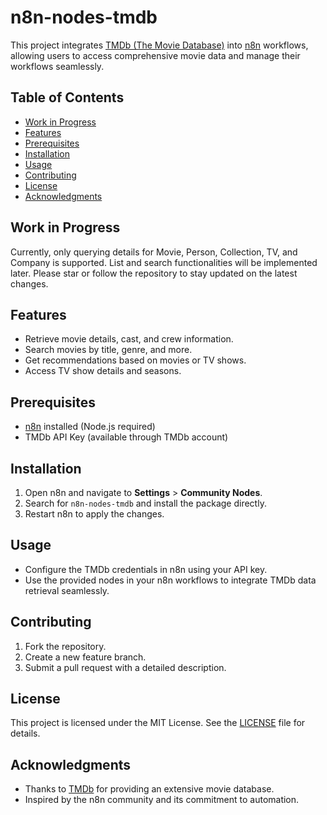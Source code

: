 # n8n-nodes-tmdb

This project integrates [TMDb (The Movie Database)](https://www.themoviedb.org/) into [n8n](https://n8n.io/) workflows, allowing users to access comprehensive movie data and manage their workflows seamlessly.

## Table of Contents
- [Work in Progress](#work-in-progress)
- [Features](#features)
- [Prerequisites](#prerequisites)
- [Installation](#installation)
- [Usage](#usage)
- [Contributing](#contributing)
- [License](#license)
- [Acknowledgments](#acknowledgments)

## Work in Progress
Currently, only querying details for Movie, Person, Collection, TV, and Company is supported. List and search functionalities will be implemented later. Please star or follow the repository to stay updated on the latest changes.

## Features
- Retrieve movie details, cast, and crew information.
- Search movies by title, genre, and more.
- Get recommendations based on movies or TV shows.
- Access TV show details and seasons.

## Prerequisites
- [n8n](https://n8n.io/) installed (Node.js required)
- TMDb API Key (available through TMDb account)

## Installation
1. Open n8n and navigate to **Settings** > **Community Nodes**.
2. Search for `n8n-nodes-tmdb` and install the package directly.
3. Restart n8n to apply the changes.

## Usage
- Configure the TMDb credentials in n8n using your API key.
- Use the provided nodes in your n8n workflows to integrate TMDb data retrieval seamlessly.

## Contributing
1. Fork the repository.
2. Create a new feature branch.
3. Submit a pull request with a detailed description.

## License
This project is licensed under the MIT License. See the [LICENSE](./LICENSE) file for details.

## Acknowledgments
- Thanks to [TMDb](https://www.themoviedb.org/) for providing an extensive movie database.
- Inspired by the n8n community and its commitment to automation.
